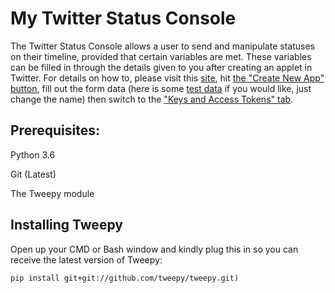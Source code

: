 # My Twitter Status Console

The Twitter Status Console allows a user to send and manipulate statuses on their timeline, provided that certain variables are met. These variables can be filled in through the details given to you after creating an applet in Twitter. For details on how to, please visit this [site](https://apps.twitter.com/), hit [the "Create New App" button](https://i.imgur.com/hhsY12s.png), fill out the form data (here is some [test data](https://i.imgur.com/fILbMi4.png) if you would like, just change the name) then switch to the ["Keys and Access Tokens" tab](https://i.imgur.com/OZ6FWcg.png).


## Prerequisites:

Python 3.6

Git (Latest)

The Tweepy module 


## Installing Tweepy
Open up your CMD or Bash window and kindly plug this in so you can receive the latest version of Tweepy:
```
pip install git+git://github.com/tweepy/tweepy.git)
```
